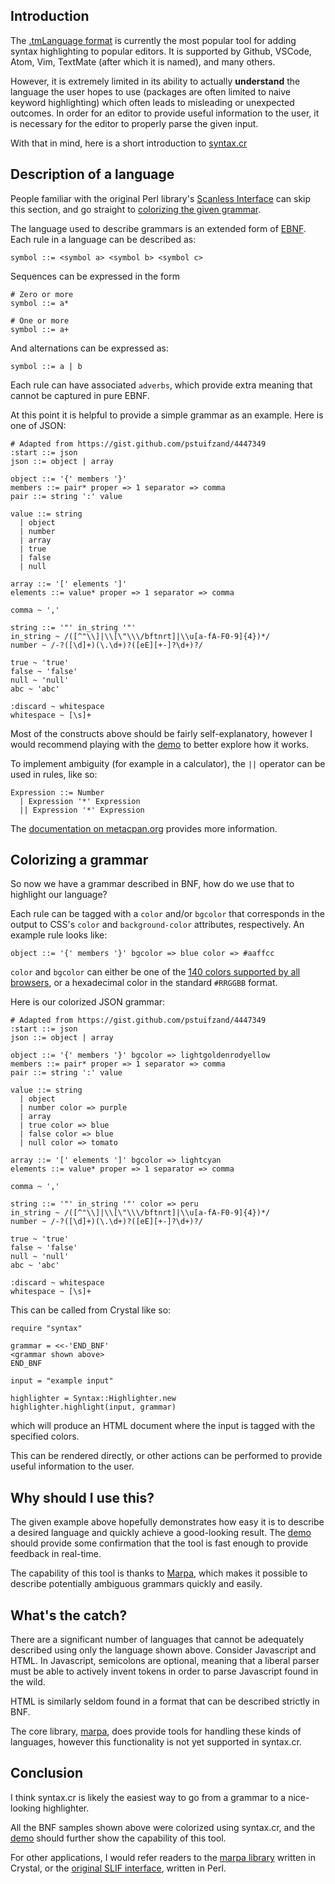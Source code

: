 ## Introduction

The [.tmLanguage format](https://manual.macromates.com/en/language_grammars) is currently the most popular tool for adding syntax highlighting to popular editors. It is supported by Github, VSCode, Atom, Vim, TextMate (after which it is named), and many others.

However, it is extremely limited in its ability to actually **understand** the language the user hopes to use (packages are often limited to naive keyword highlighting) which often leads to misleading or unexpected outcomes. In order for an editor to provide useful information to the user, it is necessary for the editor to properly parse the given input.

With that in mind, here is a short introduction to [syntax.cr](https://github.com/omarroth/syntax.cr)

## Description of a language

People familiar with the original Perl library's [Scanless Interface](https://metacpan.org/pod/distribution/Marpa-R2/pod/Scanless/DSL.pod) can skip this section, and go straight to [colorizing the given grammar](#colorizing-a-grammar).

The language used to describe grammars is an extended form of [EBNF](https://en.wikipedia.org/wiki/Extended_Backus%E2%80%93Naur_form#Basics). Each rule in a language can be described as:

```ebnf
symbol ::= <symbol a> <symbol b> <symbol c>
```

Sequences can be expressed in the form

```ebnf
# Zero or more
symbol ::= a*

# One or more
symbol ::= a+
```

And alternations can be expressed as:

```ebnf
symbol ::= a | b
```

Each rule can have associated `adverbs`, which provide extra meaning that cannot be captured in pure EBNF.

At this point it is helpful to provide a simple grammar as an example. Here is one of JSON:

```ebnf
# Adapted from https://gist.github.com/pstuifzand/4447349
:start ::= json
json ::= object | array

object ::= '{' members '}'
members ::= pair* proper => 1 separator => comma
pair ::= string ':' value

value ::= string
  | object
  | number
  | array
  | true
  | false
  | null

array ::= '[' elements ']'
elements ::= value* proper => 1 separator => comma

comma ~ ','

string ::= '"' in_string '"'
in_string ~ /([^"\\]|\\[\"\\\/bftnrt]|\\u[a-fA-F0-9]{4})*/
number ~ /-?([\d]+)(\.\d+)?([eE][+-]?\d+)?/

true ~ 'true'
false ~ 'false'
null ~ 'null'
abc ~ 'abc'

:discard ~ whitespace
whitespace ~ [\s]+
```

Most of the constructs above should be fairly self-explanatory, however I would recommend playing with the [demo](/syntax/demo) to better explore how it works.

To implement ambiguity (for example in a calculator), the `||` operator can be used in rules, like so:

```ebnf
Expression ::= Number
  | Expression '*' Expression
  || Expression '*' Expression
```

The [documentation on metacpan.org](https://metacpan.org/pod/distribution/Marpa-R2/pod/Scanless/DSL.pod) provides more information.

## Colorizing a grammar

So now we have a grammar described in BNF, how do we use that to highlight our language?

Each rule can be tagged with a `color` and/or `bgcolor` that corresponds in the output to CSS's `color` and `background-color` attributes, respectively. An example rule looks like:

```ebnf
object ::= '{' members '}' bgcolor => blue color => #aaffcc
```

`color` and `bgcolor` can either be one of the [140 colors supported by all browsers](https://www.w3schools.com/colors/colors_names.asp), or a hexadecimal color in the standard `#RRGGBB` format.

Here is our colorized JSON grammar:

```ebnf
# Adapted from https://gist.github.com/pstuifzand/4447349
:start ::= json
json ::= object | array

object ::= '{' members '}' bgcolor => lightgoldenrodyellow
members ::= pair* proper => 1 separator => comma
pair ::= string ':' value

value ::= string
  | object
  | number color => purple
  | array
  | true color => blue
  | false color => blue
  | null color => tomato

array ::= '[' elements ']' bgcolor => lightcyan
elements ::= value* proper => 1 separator => comma

comma ~ ','

string ::= '"' in_string '"' color => peru
in_string ~ /([^"\\]|\\[\"\\\/bftnrt]|\\u[a-fA-F0-9]{4})*/
number ~ /-?([\d]+)(\.\d+)?([eE][+-]?\d+)?/

true ~ 'true'
false ~ 'false'
null ~ 'null'
abc ~ 'abc'

:discard ~ whitespace
whitespace ~ [\s]+
```

This can be called from Crystal like so:

```crystal
require "syntax"

grammar = <<-'END_BNF'
<grammar shown above>
END_BNF

input = "example input"

highlighter = Syntax::Highlighter.new
highlighter.highlight(input, grammar)
```

which will produce an HTML document where the input is tagged with the specified colors.

This can be rendered directly, or other actions can be performed to provide useful information to the user.

## Why should I use this?

The given example above hopefully demonstrates how easy it is to describe a desired language and quickly achieve a good-looking result. The [demo](/syntax/demo) should provide some confirmation that the tool is fast enough to provide feedback in real-time.

The capability of this tool is thanks to [Marpa](http://jeffreykegler.github.io/Marpa-web-site/), which makes it possible to describe potentially ambiguous grammars quickly and easily.

## What's the catch?

There are a significant number of languages that cannot be adequately described using only the language shown above. Consider Javascript and HTML. In Javascript, semicolons are optional, meaning that a liberal parser must be able to actively invent tokens in order to parse Javascript found in the wild.

HTML is similarly seldom found in a format that can be described strictly in BNF.

The core library, [marpa](https://github.com/omarroth/marpa), does provide tools for handling these kinds of languages, however this functionality is not yet supported in syntax.cr.

## Conclusion

I think syntax.cr is likely the easiest way to go from a grammar to a nice-looking highlighter.

All the BNF samples shown above were colorized using syntax.cr, and the [demo](/syntax/demo) should further show the capability of this tool.

For other applications, I would refer readers to the [marpa library](https://github.com/omarroth/marpa) written in Crystal, or the [original SLIF interface](https://metacpan.org/pod/distribution/Marpa-R2/pod/Semantics.pod), written in Perl.
